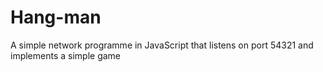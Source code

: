 # Hang-man
A simple network programme in JavaScript that listens on port 54321 and implements a simple game
